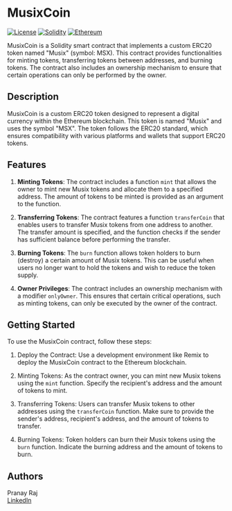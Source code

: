 # MusixCoin

[![License](https://img.shields.io/badge/license-MIT-blue.svg)](https://opensource.org/licenses/MIT)
[![Solidity](https://img.shields.io/badge/solidity-0.8.0-orange.svg)](https://soliditylang.org/)
[![Ethereum](https://img.shields.io/badge/ethereum-token-blue.svg)](https://ethereum.org/)

MusixCoin is a Solidity smart contract that implements a custom ERC20 token named "Musix" (symbol: MSX). This contract provides functionalities for minting tokens, transferring tokens between addresses, and burning tokens. The contract also includes an ownership mechanism to ensure that certain operations can only be performed by the owner.

## Description

MusixCoin is a custom ERC20 token designed to represent a digital currency within the Ethereum blockchain. This token is named "Musix" and uses the symbol "MSX". The token follows the ERC20 standard, which ensures compatibility with various platforms and wallets that support ERC20 tokens.

## Features

1. **Minting Tokens**: The contract includes a function `mint` that allows the owner to mint new Musix tokens and allocate them to a specified address. The amount of tokens to be minted is provided as an argument to the function.

2. **Transferring Tokens**: The contract features a function `transferCoin` that enables users to transfer Musix tokens from one address to another. The transfer amount is specified, and the function checks if the sender has sufficient balance before performing the transfer.

3. **Burning Tokens**: The `burn` function allows token holders to burn (destroy) a certain amount of Musix tokens. This can be useful when users no longer want to hold the tokens and wish to reduce the token supply.

4. **Owner Privileges**: The contract includes an ownership mechanism with a modifier `onlyOwner`. This ensures that certain critical operations, such as minting tokens, can only be executed by the owner of the contract.

## Getting Started

To use the MusixCoin contract, follow these steps:

1. Deploy the Contract: Use a development environment like Remix to deploy the MusixCoin contract to the Ethereum blockchain.

2. Minting Tokens: As the contract owner, you can mint new Musix tokens using the `mint` function. Specify the recipient's address and the amount of tokens to mint.

3. Transferring Tokens: Users can transfer Musix tokens to other addresses using the `transferCoin` function. Make sure to provide the sender's address, recipient's address, and the amount of tokens to transfer.

4. Burning Tokens: Token holders can burn their Musix tokens using the `burn` function. Indicate the burning address and the amount of tokens to burn.

## Authors

Pranay Raj  
[LinkedIn](https://www.linkedin.com/in/masterpranay)
